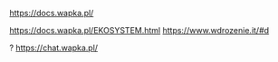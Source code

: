 https://docs.wapka.pl/


https://docs.wapka.pl/EKOSYSTEM.html
https://www.wdrozenie.it/#d

? https://chat.wapka.pl/


